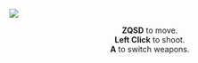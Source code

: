 ![](https://github.com/user-attachments/assets/01b6eacb-dea8-4810-b320-de323d9f6a80)

<p align="center">
  <b>ZQSD</b> to move.<br>
  <b>Left Click</b> to shoot.<br>
  <b>A</b> to switch weapons.
</p>
